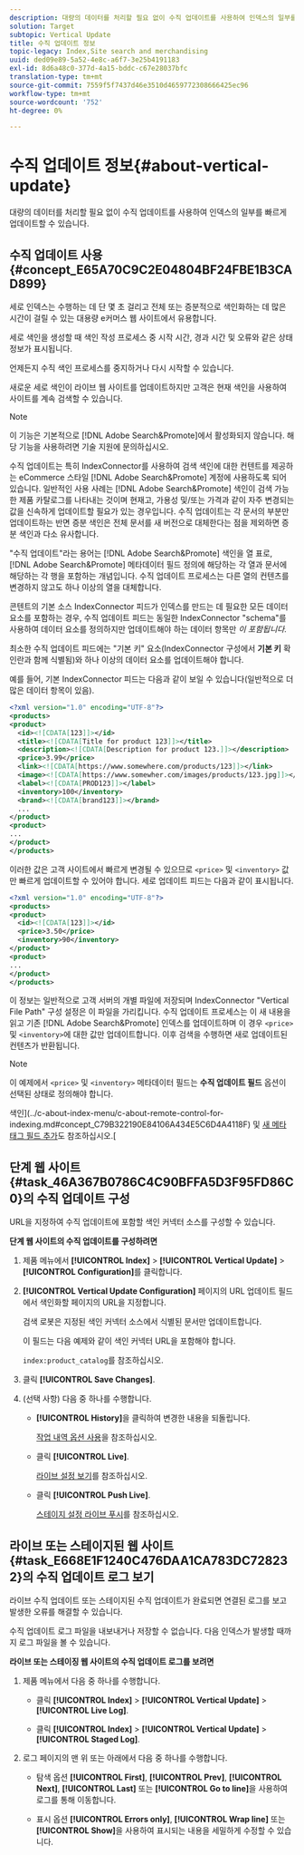 ```yaml
---
description: 대량의 데이터를 처리할 필요 없이 수직 업데이트를 사용하여 인덱스의 일부를 빠르게 업데이트할 수 있습니다.
solution: Target
subtopic: Vertical Update
title: 수직 업데이트 정보
topic-legacy: Index,Site search and merchandising
uuid: ded09e89-5a52-4e8c-a6f7-3e25b4191183
exl-id: 8d6a48c0-377d-4a15-bddc-c67e28037bfc
translation-type: tm+mt
source-git-commit: 7559f5f7437d46e3510d4659772308666425ec96
workflow-type: tm+mt
source-wordcount: '752'
ht-degree: 0%

---
```


# 수직 업데이트 정보{#about-vertical-update}

대량의 데이터를 처리할 필요 없이 수직 업데이트를 사용하여 인덱스의 일부를 빠르게 업데이트할 수 있습니다.

## 수직 업데이트 사용 {#concept_E65A70C9C2E04804BF24FBE1B3CAD899}

세로 인덱스는 수행하는 데 단 몇 초 걸리고 전체 또는 증분적으로 색인화하는 데 많은 시간이 걸릴 수 있는 대용량 e커머스 웹 사이트에서 유용합니다.

세로 색인을 생성할 때 색인 작성 프로세스 중 시작 시간, 경과 시간 및 오류와 같은 상태 정보가 표시됩니다.

언제든지 수직 색인 프로세스를 중지하거나 다시 시작할 수 있습니다.

새로운 세로 색인이 라이브 웹 사이트를 업데이트하지만 고객은 현재 색인을 사용하여 사이트를 계속 검색할 수 있습니다.

>[!NOTE]
>
>이 기능은 기본적으로 [!DNL Adobe Search&Promote]에서 활성화되지 않습니다. 해당 기능을 사용하려면 기술 지원에 문의하십시오.

수직 업데이트는 특히 IndexConnector를 사용하여 검색 색인에 대한 컨텐트를 제공하는 eCommerce 스타일 [!DNL Adobe Search&Promote] 계정에 사용하도록 되어 있습니다. 일반적인 사용 사례는 [!DNL Adobe Search&Promote] 색인이 검색 가능한 제품 카탈로그를 나타내는 것이며 현재고, 가용성 및/또는 가격과 같이 자주 변경되는 값을 신속하게 업데이트할 필요가 있는 경우입니다. 수직 업데이트는 각 문서의 부분만 업데이트하는 반면 증분 색인은 전체 문서를 새 버전으로 대체한다는 점을 제외하면 증분 색인과 다소 유사합니다.

&quot;수직 업데이트&quot;라는 용어는 [!DNL Adobe Search&Promote] 색인을 열 표로, [!DNL Adobe Search&Promote] 메타데이터 필드 정의에 해당하는 각 열과 문서에 해당하는 각 행을 포함하는 개념입니다. 수직 업데이트 프로세스는 다른 열의 컨텐츠를 변경하지 않고도 하나 이상의 열을 대체합니다.

콘텐트의 기본 소스 IndexConnector 피드가 인덱스를 만드는 데 필요한 모든 데이터 요소를 포함하는 경우, 수직 업데이트 피드는 동일한 IndexConnector &quot;schema&quot;를 사용하여 데이터 요소를 정의하지만 업데이트해야 하는 데이터 항목만 *이 포함됩니다.*

최소한 수직 업데이트 피드에는 &quot;기본 키&quot; 요소(IndexConnector 구성에서 **기본 키** 확인란과 함께 식별됨)와 하나 이상의 데이터 요소를 업데이트해야 합니다.

예를 들어, 기본 IndexConnector 피드는 다음과 같이 보일 수 있습니다(일반적으로 더 많은 데이터 항목이 있음).

```xml
<?xml version="1.0" encoding="UTF-8"?>
<products>
<product>
  <id><![CDATA[123]]></id>
  <title><![CDATA[Title for product 123]]></title>
  <description><![CDATA[Description for product 123.]]></description>
  <price>3.99</price>
  <link><![CDATA[https://www.somewhere.com/products/123]]></link>
  <image><![CDATA[https://www.somewher.com/images/products/123.jpg]]></image>
  <label><![CDATA[PROD123]]></label>
  <inventory>100</inventory>
  <brand><![CDATA[brand123]]></brand>
  ...
</product>
<product>
...
</product>
</products>
```

이러한 값은 고객 사이트에서 빠르게 변경될 수 있으므로 `<price>` 및 `<inventory>` 값만 빠르게 업데이트할 수 있어야 합니다. 세로 업데이트 피드는 다음과 같이 표시됩니다.

```xml
<?xml version="1.0" encoding="UTF-8"?>
<products>
<product>
  <id><![CDATA[123]]></id>
  <price>3.50</price>
  <inventory>90</inventory>
</product>
<product>
...
</product>
</products>
```

이 정보는 일반적으로 고객 서버의 개별 파일에 저장되며 IndexConnector &quot;Vertical File Path&quot; 구성 설정은 이 파일을 가리킵니다. 수직 업데이트 프로세스는 이 새 내용을 읽고 기존 [!DNL Adobe Search&Promote] 인덱스를 업데이트하며 이 경우 `<price>` 및 `<inventory>`에 대한 값만 업데이트합니다. 이후 검색을 수행하면 새로 업데이트된 컨텐츠가 반환됩니다.

>[!NOTE]
이 예제에서 `<price>` 및 `<inventory>` 메타데이터 필드는 **수직 업데이트 필드** 옵션이 선택된 상태로 정의해야 합니다.

색인](../c-about-index-menu/c-about-remote-control-for-indexing.md#concept_C79B322190E84106A434E5C6D4A4118F) 및 [새 메타 태그 필드 추가](../c-about-settings-menu/c-about-metadata-menu.md#task_6DF188C0FC7F4831A4444CA9AFA615E5)도 참조하십시오.[

## 단계 웹 사이트 {#task_46A367B0786C4C90BFFA5D3F95FD86C0}의 수직 업데이트 구성

URL을 지정하여 수직 업데이트에 포함할 색인 커넥터 소스를 구성할 수 있습니다.

**단계 웹 사이트의 수직 업데이트를 구성하려면**

1. 제품 메뉴에서 **[!UICONTROL Index]** > **[!UICONTROL Vertical Update]** > **[!UICONTROL Configuration]**&#x200B;를 클릭합니다.
1. **[!UICONTROL Vertical Update Configuration]** 페이지의 URL 업데이트 필드에서 색인화할 페이지의 URL을 지정합니다.

   검색 로봇은 지정된 색인 커넥터 소스에서 식별된 문서만 업데이트합니다.

   이 필드는 다음 예제와 같이 색인 커넥터 URL을 포함해야 합니다.

   `index:product_catalog`를 참조하십시오.
1. 클릭 **[!UICONTROL Save Changes]**.
1. (선택 사항) 다음 중 하나를 수행합니다.

   * **[!UICONTROL History]**&#x200B;을 클릭하여 변경한 내용을 되돌립니다.

      [작업 내역 옵션 사용](../t-using-the-history-option.md#task_70DD3F87A67242BBBD2CB27156F43002)을 참조하십시오.

   * 클릭 **[!UICONTROL Live]**.

      [라이브 설정 보기](../c-about-staging.md#task_401A0EBDB5DB4D4CA933CBA7BECDC10F)를 참조하십시오.

   * 클릭 **[!UICONTROL Push Live]**.

      [스테이지 설정 라이브 푸시](../c-about-staging.md#task_44306783B4C0408AAA58B471DAF2D9A4)를 참조하십시오.

## 라이브 또는 스테이지된 웹 사이트 {#task_E668E1F1240C476DAA1CA783DC728232}의 수직 업데이트 로그 보기

라이브 수직 업데이트 또는 스테이지된 수직 업데이트가 완료되면 연결된 로그를 보고 발생한 오류를 해결할 수 있습니다.

수직 업데이트 로그 파일을 내보내거나 저장할 수 없습니다. 다음 인덱스가 발생할 때까지 로그 파일을 볼 수 있습니다.

**라이브 또는 스테이징 웹 사이트의 수직 업데이트 로그를 보려면**

1. 제품 메뉴에서 다음 중 하나를 수행합니다.

   * 클릭 **[!UICONTROL Index]** > **[!UICONTROL Vertical Update]** > **[!UICONTROL Live Log]**.

   * 클릭 **[!UICONTROL Index]** > **[!UICONTROL Vertical Update]** > **[!UICONTROL Staged Log]**.

1. 로그 페이지의 맨 위 또는 아래에서 다음 중 하나를 수행합니다.

   * 탐색 옵션 **[!UICONTROL First]**, **[!UICONTROL Prev]**, **[!UICONTROL Next]**, **[!UICONTROL Last]** 또는 **[!UICONTROL Go to line]**&#x200B;을 사용하여 로그를 통해 이동합니다.

   * 표시 옵션 **[!UICONTROL Errors only]**, **[!UICONTROL Wrap line]** 또는 **[!UICONTROL Show]**&#x200B;을 사용하여 표시되는 내용을 세밀하게 수정할 수 있습니다.
